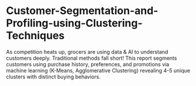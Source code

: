 # Customer-Segmentation-and-Profiling-using-Clustering-Techniques
As competition heats up, grocers are using data &amp; AI to understand customers deeply. Traditional methods fall short! This report segments customers using purchase history, preferences, and promotions via machine learning (K-Means, Agglomerative Clustering) revealing 4-5 unique clusters with distinct buying behaviors.
